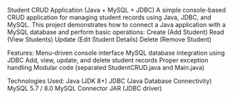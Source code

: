 Student CRUD Application (Java + MySQL + JDBC)
A simple console-based CRUD application for managing student records using Java, JDBC, and MySQL.
This project demonstrates how to connect a Java application with a MySQL database and perform basic operations:
        Create (Add Student)
        Read (View Students)
        Update (Edit Student Details)
        Delete (Remove Student)

Features:
        Menu-driven console interface
        MySQL database integration using JDBC
        Add, view, update, and delete student records
        Proper exception handling
        Modular code (separated StudentCRUD.java and Main.java)

Technologies Used:
          Java (JDK 8+)
          JDBC (Java Database Connectivity)
          MySQL 5.7 / 8.0
          MySQL Connector JAR (JDBC driver)
